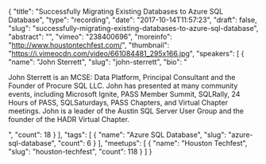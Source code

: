 {
  "title": "Successfully Migrating Existing Databases to Azure SQL Database",
  "type": "recording",
  "date": "2017-10-14T11:57:23",
  "draft": false,
  "slug": "successfully-migrating-existing-databases-to-azure-sql-database",
  "abstract": "",
  "vimeo": "238400696",
  "moreinfo": "http://www.houstontechfest.com/",
  "thumbnail": "https://i.vimeocdn.com/video/661084481_295x166.jpg",
  "speakers": [
    {
      "name": "John Sterrett",
      "slug": "john-sterrett",
      "bio": "<p>John Sterrett is an MCSE: Data Platform, Principal Consultant and the Founder of Procure SQL LLC.  John has presented at many community events, including Microsoft Ignite, PASS Member Summit, SQLRally, 24 Hours of PASS, SQLSaturdays, PASS Chapters, and Virtual Chapter meetings. John is a leader of the Austin SQL Server User Group and the founder of the HADR Virtual Chapter.</p>",
      "count": 18
    }
  ],
  "tags": [
    {
      "name": "Azure SQL Database",
      "slug": "azure-sql-database",
      "count": 6
    }
  ],
  "meetups": [
    {
      "name": "Houston Techfest",
      "slug": "houston-techfest",
      "count": 118
    }
  ]
}